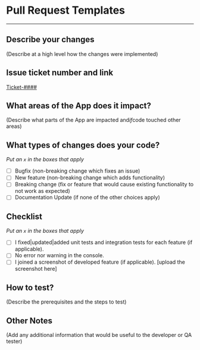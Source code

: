 # Pull Request Templates

---

## Describe your changes

(Describe at a high level how the changes were implemented)

## Issue ticket number and link

[Ticket-####](replace-with-ticket-number)

## What areas of the App does it impact?

(Describe what parts of the App are impacted and*if*code touched other areas)

## What types of changes does your code?

_Put an `x` in the boxes that apply_

- [ ] Bugfix (non-breaking change which fixes an issue)
- [ ] New feature (non-breaking change which adds functionality)
- [ ] Breaking change (fix or feature that would cause existing functionality to not work as expected)
- [ ] Documentation Update (if none of the other choices apply)

## Checklist

_Put an `x` in the boxes that apply_

- [ ] I fixed|updated|added unit tests and integration tests for each feature (if applicable).
- [ ] No error nor warning in the console.
- [ ] I joined a screenshot of developed feature (if applicable).
[upload the screenshot here]

## How to test?

(Describe the prerequisites and the steps to test)

## Other Notes

(Add any additional information that would be useful to the developer or QA tester)

